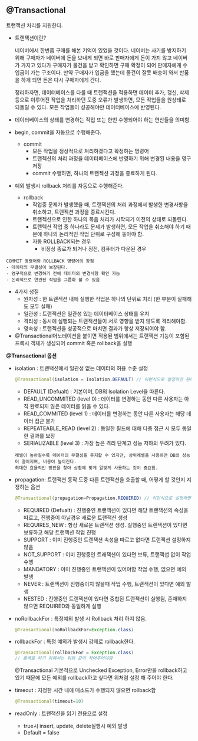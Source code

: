## @Transactional

트랜잭션 처리를 지원한다. 

- 트랜잭션이란?

  네이버에서 한번쯤 구매를 해본 기억이 있었을 것이다. 네이버는 사기를 방지하기 위해 구매자가 네이버에 돈을 보내게 되면 바로 판매자에게 돈이 가지 않고 네이버가 가지고 있다가 구매자가 물건을 받고 확인하면 구매 확정이 되어 판매자에게 수입금이 가는 구조이다. 만약 구매자가 입금을 했는데 물건이 잘못 배송이 와서 반품을 하게 되면 돈은 다시 구매자에게 간다. 

  정리하자면, 데이터베이스를 다룰 때 트랜잭션을 적용하면 데이터 추가, 갱신, 삭제 등으로 이루어진 작업을 처리하던 도중 오류가 발생하면, 모든 작업들을 원상태로 되돌릴 수 있다. 모든 작업들이 성공해야만 데이터베이스에 반영된다.



- 데이터베이스의 상태를 변경하는 작업 또는 한번 수행되어야 하는 연산들을 의미함.
- begin, commit을 자동으로 수행해준다.
  - commit
    - 모든 작업을 정상적으로 처리하겠다고 확정하는 명령어
    - 트랜젝션의 처리 과정을 데이터베이스에 반영하기 위해 변경된 내용을 영구 저장
    - commit 수행하면, 하나의 트랜젝션 과정을 종료하게 된다.
- 예외 발생시 rollback 처리를 자동으로 수행해준다.
  - rollback
    - 작업중 문제가 발생했을 때, 트랜젝션의 처리 과정에서 발생한 변경사항을 취소하고, 트랜젝션 과정을 종료시킨다.
    - 트랜젝션으로 인한 하나의 묶음 처리가 시작되기 이전의 상태로 되돌린다.
    - 트랜텍션 작업 중 하나라도 문제가 발생하면, 모든 작업을 취소해야 하기 때문에 하나의 논리적인 작업 단위로 구성해 놓아야 함.
    - 자동 ROLLBACK되는 경우
      - 비정상 종료가 되거나 정전, 컴퓨터가 다운된 경우

```
COMMIT 명령어와 ROLLBACK 명령어의 장점
- 데이터의 무결성이 보장된다.
- 영구적으로 변경하기 전에 데이터의 변경사항 확인 가능
- 논리적으로 연관된 작업을 그룹화 할 수 있음
```

- 4가지 성질
  - 원자성 : 한 트랜젝션 내에 실행한 작업은 하나의 단위로 처리 (한 부분이 실패해도 모두 실패)
  - 일관성 : 트랜잭션은 일관성 있는 데이터베이스 상태를 유지
  - 격리성 : 동시에 실행되는 트랜잭션들이 서로 영향을 받지 않도록 격리해야함.
  - 영속성 : 트랜젝션을 성공적으로 마치면 결과가 항상 저장되어야 함.
- @Transactional어노테이션을 붙이면 적용된 범위에서는 트랜잭션 기능이 포함된 프록시 객체가 생성되어 commit 혹은 rollback을 실행



**@Transactional 옵션**

- isolation : 트랜택션에서 일관성 없는 데이터의 허용 수준 설정

  ```java
  @Transactional(isolation = Isolation.DEFAULT) // 이런식으로 설정하면 된다
  ```

  - DEFAULT (Defualt) : 기본이며, DB의  lsolation Level을 따른다.
  - READ_UNCOMMITED (level 0) : 데이터를 변경하는 동안 다른 사용자는 아직 완료되지 않은 데이터를 읽을 수 있다.
  - READ_COMMITED (level 1)  : 데이터를 변경하는 동안 다른 사용자는 해당 데이터 접근 불가
  - REPEATEABLE_READ (level 2)  : 동일한 필드에 대해 다중 접근 시 모두 동일한 결과를 보장
  - SERIALIZABLE (level 3)  : 가장 높은 격리 단계고 성능 저하의 우려가 있다.

  ```
  레벨이 높아질수록 데이터의 무결성을 유지할 수 있지만, 상위레벨을 사용하면 DB의 성능이 떨어지며, 비용이 높아진다.
  최대한 효율적인 방안을 찾아 상황에 맞게 알맞게 사용하는 것이 중요함.
  ```

- propagation: 트랜잭션 동작 도중 다른 트랜잭션을 호출할 때, 어떻게 할 것인지 지정하는 옵션

  ```java
  @Transactional(propagation=Propagation.REQUIRED) // 이런식으로 설정하면 된다
  ```

  - REQUIRED (Defualt) : 진행중인 트랜잭션이 있다면 해당 트랜잭션의 속성을 따르고, 진행중이 아닐경우 새로운 트랜잭션 생성
  - REQUIRES_NEW : 항상 새로운 트랜잭션 생성. 실행중인 트랜잭션이 있다면 보류하고 해당 트랜잭션 작업 진행
  - SUPPORT : 이미 진행중인 트랜잭션 속성을 따르고 없다면 트랜잭션 설정하지 않음
  - NOT_SUPPORT : 이미 진행중인 트래잭션이 있다면 보류, 트랜잭셥 없이 작업 수행
  - MANDATORY : 이미 진행중인 트랜잭션이 있어야함 작업 수행, 없으면 예외 발생
  - NEVER : 트랜잭션이 진행중이지 않을때 작업 수행, 트랜잭션이 있다면 예외 발생
  - NESTED : 진행중인 트랜잭션이 있다면 중첩된 트랜잭션이 실행됨, 존재하지 않으면 REQUIRED와 동일하게 실행

- noRollbackFor : 특정예외 발생 시 Rollback 처리 하지 않음.

  ```java
  @Transactional(noRollbackFor=Exception.class)
  ```

- rollbackFor : 특정 예외가 발생시 강제로 rollback한다.

  ```java
  @Transactional(rollbackFor = Exception.class)
  // 롤백을 하기 위해서는 위와 같이 적어주어야함
  ```

  @Transactional 기본적으로 Unchecked Exception, Error만을 rollback하고 있기 때문에 모든 예외를 rollback하고 싶다면 위처럼 설정 해 주어야 한다.

- timeout : 지정한 시간 내에 매소드가 수행되지 않으면 rollback함

  ```java
  @Transactional(timeout=10)
  ```

- readOnly : 트랜잭션을 읽기 전용으로 설정

  - true시 insert, update, delete실행시 예외 발생
  - Default = false
